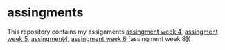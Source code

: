 # assingments
This repository contains my assignments
[assingment week 4](https://github.com/HaijoS/assingments/blob/master/Assignment_week_4%2B%25281%2529.ipynb), 
[assingment week 5](https://github.com/HaijoS/assingments/blob/master/Assignment_week_5%20(1).ipyn),
[assingment4](https://github.com/HaijoS/assingments/blob/master/assignment4%2Bready.ipynb),
[assingment week 6](https://github.com/HaijoS/assingments/blob/master/assignment4%20(2).ipynb)
[assingment week 8](
